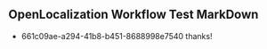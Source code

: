 ## OpenLocalization Workflow Test MarkDown
* 661c09ae-a294-41b8-b451-8688998e7540 thanks!

<!--HONumber=Aug16_HO4-->


